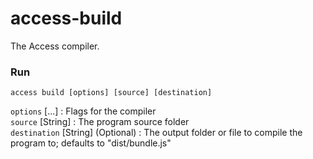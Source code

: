 # access-build
The Access compiler.

### Run
`access build [options] [source] [destination]`

`options` [...] : Flags for the compiler  
`source` [String] : The program source folder  
`destination` [String] (Optional) : The output folder or file to compile the program to; defaults to "dist/bundle.js"